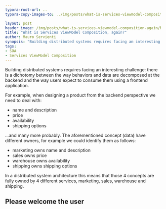 ```yaml
---
typora-root-url: ..
typora-copy-images-to: ../img/posts/what-is-services-viewmodel-composition-again

layout: post
header_image: /img/posts/what-is-services-viewmodel-composition-again/header.jpg
title: "What is Services ViewModel Composition, again?"
author: Mauro Servienti
synopsis: "Building distributed systems requires facing an interesting challenge: there is a dichotomy between the way behaviors and data are decomposed at the backend and the way users expect to consume them using a frontend application. Services ViewModel Composition techniques ae designed to help us overocming this dichotomy."
tags:
- SOA
- Services ViewModel Composition
---
```

Building distributed systems requires facing an interesting challenge: there is a dichotomy between the way behaviors and data are decomposed at the backend and the way users expect to consume them using a frontend application.

For example, when designing a product from the backend perspective we need to deal with:

* name and description
* price
* availability
* shipping options

...and many more probably. The aforementioned concept (data) have different owners, for example we could identify them as follows:

- marketing owns name and description
- sales owns price
- warehouse owns availability
- shipping owns shipping options

In a distributed system architecture this means that those 4 concepts are fully owned by 4 different services, marketing, sales, warehouse and shipping.

## Please welcome the user

